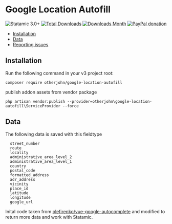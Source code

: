 # Google Location Autofill

![Statamic 3.0+](https://img.shields.io/badge/Statamic-3.0+-FF269E?style=for-the-badge&link=https://statamic.com)
[![Total Downloads](https://img.shields.io/packagist/dt/otherjohn/google-location-autofill.svg)](https://packagist.org/packages/otherjohn/google-location-autofill) [![Downloads Month](https://img.shields.io/packagist/dm/otherjohn/google-location-autofill.svg)](https://packagist.org/otherjohn/google-location-autofill) [![PayPal donation](https://img.shields.io/badge/paypal-donate-blue.svg)](https://paypal.me/otherjohn)


- [Installation](#installation)
- [Data](#data)
- [Reporting issues](#reporting-issues)

## Installation

Run the following command in your v3 project root:

```
composer require otherjohn/google-location-autofill
```

publish addon assets from vendor package
```
php artisan vendor:publish --provider=otherjohn\google-location-autofill\ServiceProvider --force
```

## Data

The following data is saved with this fieldtype

```
  street_number
  route
  locality
  administrative_area_level_2
  administrative_area_level_1
  country
  postal_code
  formatted_address
  adr_address
  vicinity
  place_id
  latitude
  longitude
  google_url
```



Inital code taken from [olefirenko/vue-google-autocomplete](olefirenko/vue-google-autocomplete) and modified to return more data and work with Statamic.
